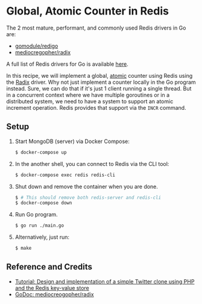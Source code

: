 # Global, Atomic Counter in Redis

The 2 most mature, performant, and commonly used Redis drivers in Go are:

* [gomodule/redigo](https://github.com/gomodule/redigo)
* [mediocregopher/radix](https://github.com/mediocregopher/radix)

A full list of Redis drivers for Go is available [here](http://redis.io/clients#go).

In this recipe, we will implement a global, [atomic](https://en.wikipedia.org/wiki/Atomicity_(database_systems)) counter using Redis using the [Radix](https://github.com/mediocregopher/radix) driver. Why not just implement a counter locally in the Go program instead. Sure, we can do that if it's just 1 client running a single thread. But in a concurrent context where we have multiple goroutines or in a distributed system, we need to have a system to support an atomic increment operation. Redis provides that support via the `INCR` command.

## Setup

1. Start MongoDB (server) via Docker Compose:

   ```bash
   $ docker-compose up
   ```

1. In the another shell, you can connect to Redis via the CLI tool:

   ```bash
   $ docker-compose exec redis redis-cli
   ```

1. Shut down and remove the container when you are done.

   ```bash
   $ # This should remove both redis-server and redis-cli
   $ docker-compose down
   ```

1. Run Go program.

   ```bash
   $ go run ./main.go
   ```

1. Alternatively, just run:

   ```bash
   $ make
   ```

## Reference and Credits

* [Tutorial: Design and implementation of a simple Twitter clone using PHP and the Redis key-value store](https://redis.io/topics/twitter-clone)
* [GoDoc: mediocreogopher/radix](ttps://godoc.org/github.com/mediocregopher)
